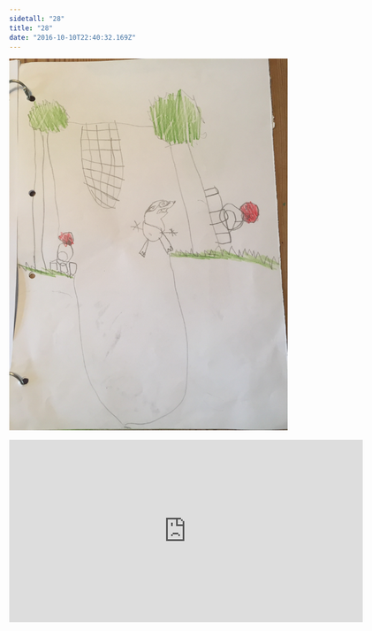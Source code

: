 ```yaml
---
sidetall: "28"
title: "28"
date: "2016-10-10T22:40:32.169Z"
---
```


![GliseGeir Grevling & Herr Havre Rev](./Amund1.png)





<iframe src="https://docs.google.com/forms/d/e/1FAIpQLSdaU1qxlU76iRXUClnxtVycECOt0wqjnCQ8tT6mIzPJxbwDUg/viewform?embedded=true" width="640" height="330" frameborder="0" marginheight="0" marginwidth="0">Loading...</iframe>
